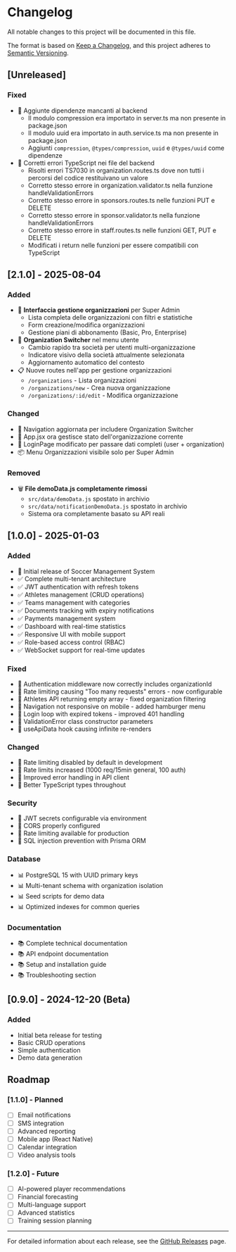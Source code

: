 # Changelog

All notable changes to this project will be documented in this file.

The format is based on [Keep a Changelog](https://keepachangelog.com/en/1.0.0/),
and this project adheres to [Semantic Versioning](https://semver.org/spec/v2.0.0.html).

## [Unreleased]

### Fixed
- 🐛 Aggiunte dipendenze mancanti al backend
  - Il modulo compression era importato in server.ts ma non presente in package.json
  - Il modulo uuid era importato in auth.service.ts ma non presente in package.json
  - Aggiunti `compression`, `@types/compression`, `uuid` e `@types/uuid` come dipendenze
- 🐛 Corretti errori TypeScript nei file del backend
  - Risolti errori TS7030 in organization.routes.ts dove non tutti i percorsi del codice restituivano un valore
  - Corretto stesso errore in organization.validator.ts nella funzione handleValidationErrors
  - Corretto stesso errore in sponsors.routes.ts nelle funzioni PUT e DELETE
  - Corretto stesso errore in sponsor.validator.ts nella funzione handleValidationErrors
  - Corretto stesso errore in staff.routes.ts nelle funzioni GET, PUT e DELETE
  - Modificati i return nelle funzioni per essere compatibili con TypeScript

## [2.1.0] - 2025-08-04

### Added
- 🏢 **Interfaccia gestione organizzazioni** per Super Admin
  - Lista completa delle organizzazioni con filtri e statistiche
  - Form creazione/modifica organizzazioni
  - Gestione piani di abbonamento (Basic, Pro, Enterprise)
- 🔄 **Organization Switcher** nel menu utente
  - Cambio rapido tra società per utenti multi-organizzazione
  - Indicatore visivo della società attualmente selezionata
  - Aggiornamento automatico del contesto
- 📋 Nuove routes nell'app per gestione organizzazioni
  - `/organizations` - Lista organizzazioni
  - `/organizations/new` - Crea nuova organizzazione
  - `/organizations/:id/edit` - Modifica organizzazione

### Changed
- 🔧 Navigation aggiornata per includere Organization Switcher
- 🔧 App.jsx ora gestisce stato dell'organizzazione corrente
- 🔧 LoginPage modificato per passare dati completi (user + organization)
- 📦 Menu Organizzazioni visibile solo per Super Admin

### Removed
- 🗑️ **File demoData.js completamente rimossi**
  - `src/data/demoData.js` spostato in archivio
  - `src/data/notificationDemoData.js` spostato in archivio
  - Sistema ora completamente basato su API reali

## [1.0.0] - 2025-01-03

### Added
- 🎉 Initial release of Soccer Management System
- ✅ Complete multi-tenant architecture
- ✅ JWT authentication with refresh tokens
- ✅ Athletes management (CRUD operations)
- ✅ Teams management with categories
- ✅ Documents tracking with expiry notifications
- ✅ Payments management system
- ✅ Dashboard with real-time statistics
- ✅ Responsive UI with mobile support
- ✅ Role-based access control (RBAC)
- ✅ WebSocket support for real-time updates

### Fixed
- 🐛 Authentication middleware now correctly includes organizationId
- 🐛 Rate limiting causing "Too many requests" errors - now configurable
- 🐛 Athletes API returning empty array - fixed organization filtering
- 🐛 Navigation not responsive on mobile - added hamburger menu
- 🐛 Login loop with expired tokens - improved 401 handling
- 🐛 ValidationError class constructor parameters
- 🐛 useApiData hook causing infinite re-renders

### Changed
- 🔧 Rate limiting disabled by default in development
- 🔧 Rate limits increased (1000 req/15min general, 100 auth)
- 🔧 Improved error handling in API client
- 🔧 Better TypeScript types throughout

### Security
- 🔐 JWT secrets configurable via environment
- 🔐 CORS properly configured
- 🔐 Rate limiting available for production
- 🔐 SQL injection prevention with Prisma ORM

### Database
- 📊 PostgreSQL 15 with UUID primary keys
- 📊 Multi-tenant schema with organization isolation
- 📊 Seed scripts for demo data
- 📊 Optimized indexes for common queries

### Documentation
- 📚 Complete technical documentation
- 📚 API endpoint documentation
- 📚 Setup and installation guide
- 📚 Troubleshooting section

## [0.9.0] - 2024-12-20 (Beta)

### Added
- Initial beta release for testing
- Basic CRUD operations
- Simple authentication
- Demo data generation

## Roadmap

### [1.1.0] - Planned
- [ ] Email notifications
- [ ] SMS integration
- [ ] Advanced reporting
- [ ] Mobile app (React Native)
- [ ] Calendar integration
- [ ] Video analysis tools

### [1.2.0] - Future
- [ ] AI-powered player recommendations
- [ ] Financial forecasting
- [ ] Multi-language support
- [ ] Advanced statistics
- [ ] Training session planning

---

For detailed information about each release, see the [GitHub Releases](https://github.com/241luca/soccer-management-system/releases) page.

